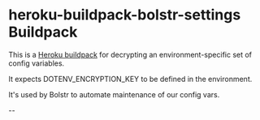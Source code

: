 # heroku-buildpack-bolstr-settings Buildpack

This is a [Heroku buildpack][0] for decrypting an environment-specific set of config variables.

It expects DOTENV_ENCRYPTION_KEY to be defined in the environment.

It's used by Bolstr to automate maintenance of our config vars.

--

[0]: http://devcenter.heroku.com/articles/buildpacks
